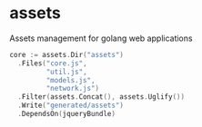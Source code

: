 assets
======

Assets management for golang web applications

```go
core := assets.Dir("assets")
  .Files("core.js",
         "util.js",
         "models.js",
         "network.js")
  .Filter(assets.Concat(), assets.Uglify())
  .Write("generated/assets")
  .DependsOn(jqueryBundle)
```
